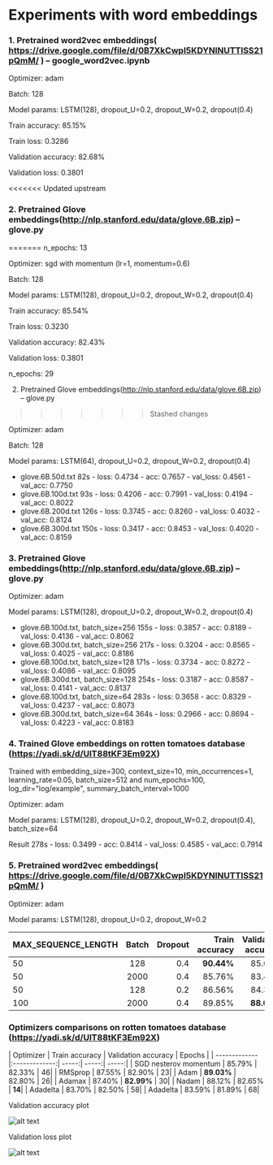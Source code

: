 # Experiments with word embeddings

### 1. Pretrained word2vec embeddings( https://drive.google.com/file/d/0B7XkCwpI5KDYNlNUTTlSS21pQmM/ ) – google_word2vec.ipynb 

Optimizer: adam

Batch: 128

Model params: LSTM(128), dropout_U=0.2, dropout_W=0.2, dropout(0.4)

Train accuracy: 85.15%

Train loss: 0.3286

Validation accuracy: 82.68%

Validation loss: 0.3801

<<<<<<< Updated upstream
### 2. Pretrained Glove embeddings(http://nlp.stanford.edu/data/glove.6B.zip) – glove.py
=======
n_epochs: 13

Optimizer: sgd with momentum (lr=1, momentum=0.6)

Batch: 128

Model params: LSTM(128), dropout_U=0.2, dropout_W=0.2, dropout(0.4)

Train accuracy: 85.54%

Train loss: 0.3230

Validation accuracy: 82.43%

Validation loss: 0.3801

n_epochs: 29


2. Pretrained Glove embeddings(http://nlp.stanford.edu/data/glove.6B.zip) – glove.py
>>>>>>> Stashed changes

Optimizer: adam

Batch: 128

Model params: LSTM(64), dropout_U=0.2, dropout_W=0.2, dropout(0.4)

- glove.6B.50d.txt      82s - loss: 0.4734 - acc: 0.7657 - val_loss: 0.4561 - val_acc: 0.7750
- glove.6B.100d.txt     93s - loss: 0.4206 - acc: 0.7991 - val_loss: 0.4194 - val_acc: 0.8022
- glove.6B.200d.txt     126s - loss: 0.3745 - acc: 0.8260 - val_loss: 0.4032 - val_acc: 0.8124
- glove.6B.300d.txt     150s - loss: 0.3417 - acc: 0.8453 - val_loss: 0.4020 - val_acc: 0.8159

### 3. Pretrained Glove embeddings(http://nlp.stanford.edu/data/glove.6B.zip) – glove.py

Optimizer: adam

Model params: LSTM(128), dropout_U=0.2, dropout_W=0.2, dropout(0.4)

- glove.6B.100d.txt, batch_size=256     155s - loss: 0.3857 - acc: 0.8189 - val_loss: 0.4136 - val_acc: 0.8062     
- glove.6B.300d.txt, batch_size=256     217s - loss: 0.3204 - acc: 0.8565 - val_loss: 0.4025 - val_acc: 0.8186
- glove.6B.100d.txt, batch_size=128     171s - loss: 0.3734 - acc: 0.8272 - val_loss: 0.4086 - val_acc: 0.8095
- glove.6B.300d.txt, batch_size=128     254s - loss: 0.3187 - acc: 0.8587 - val_loss: 0.4141 - val_acc: 0.8137
- glove.6B.100d.txt, batch_size=64      283s - loss: 0.3658 - acc: 0.8329 - val_loss: 0.4237 - val_acc: 0.8073
- glove.6B.300d.txt, batch_size=64      364s - loss: 0.2966 - acc: 0.8694 - val_loss: 0.4223 - val_acc: 0.8183

### 4. Trained Glove embeddings on rotten tomatoes database (https://yadi.sk/d/UlT88tKF3Em92X) 

Trained with embedding_size=300, context_size=10, min_occurrences=1, learning_rate=0.05, batch_size=512
and num_epochs=100, log_dir="log/example", summary_batch_interval=1000

Optimizer: adam

Model params: LSTM(128), dropout_U=0.2, dropout_W=0.2, dropout(0.4), batch_size=64

Result 278s - loss: 0.3499 - acc: 0.8414 - val_loss: 0.4585 - val_acc: 0.7914

### 5. Pretrained word2vec embeddings( https://drive.google.com/file/d/0B7XkCwpI5KDYNlNUTTlSS21pQmM/ ) 

Optimizer: adam

Model params: LSTM(128), dropout_U=0.2, dropout_W=0.2

MAX_SEQUENCE_LENGTH| Batch |     Dropout      | Train accuracy           | Validation accuracy  | Test accuracy  |Epochs |
| ------------- |:-------------:| -----:| -----:| -----:| -----:| -----:|
| 50     | 128 | 0.4 | **90.44%**|  85.01% | 76.17% | **10** |
| 50     | 2000 | 0.4 | 85.76%|  83.40% | 74.18% | 35 |
| 50     | 128 | 0.2 | 86.56%|  84.32% | **76.37%** | 27 |
| 100     | 2000 | 0.4 | 89.85%|  **88.09%** | 76.32% | 68 |


### Optimizers comparisons on rotten tomatoes database (https://yadi.sk/d/UlT88tKF3Em92X) 

| Optimizer        | Train accuracy           | Validation accuracy  | Epochs |
| ------------- |:-------------:| -----:| -----:| -----:|
| SGD nesterov momentum     | 85.79% | 82.33% | 46| 
| RMSprop     | 87.55% | 82.90% | 23|
| Adam | **89.03%** | 82.80% | 26|
| Adamax | 87.40% | **82.99%** | 30|
| Nadam | 88.12% | 82.65% | **14**|
| Adadelta | 83.70% | 82.50% | 58|
| Adadelta | 83.59% | 81.89% | 68|

Validation accuracy plot 

![alt text](https://www.dropbox.com/s/h9mluv8c9l38jrb/val_acc.png?dl=0)

Validation loss plot 

![alt text](https://www.dropbox.com/s/b6y3621bqg30w60/val_loss.png?dl=0)





